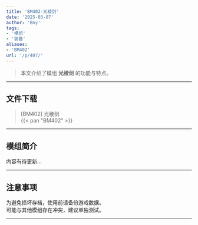 ```yaml
---
title: 'BM402-光棱剑'
date: '2025-03-07'
author: 'Bny'
tags:
- '模组'
- '装备'
aliases:
- 'BM402'
url: '/p/407/'
---
```


> 本文介绍了模组 **光棱剑** 的功能与特点。

---

## 文件下载

> [BM402] 光棱剑  
{{< pan "BM402" >}}  

---

## 模组简介

>  
内容有待更新...  

---

## 注意事项

>  
为避免损坏存档，使用前请备份游戏数据。  
可能与其他模组存在冲突，建议单独测试。  

---

